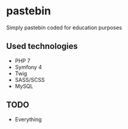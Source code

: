 # pastebin
Simply pastebin coded for education purposes

## Used technologies
 - PHP 7
 - Symfony 4
 - Twig
 - SASS/SCSS
 - MySQL

## TODO
 - Everything
